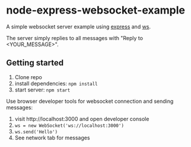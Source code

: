 # node-express-websocket-example

A simple websocket server example using [express](https://expressjs.com) and [ws](https://github.com/websockets/ws). 

The server simply replies to all messages with "Reply to <YOUR_MESSAGE>".

## Getting started

1. Clone repo
1. install dependencies: `npm install`
1. start server: `npm start`

Use browser developer tools for websocket connection and sending messages:

1. visit http://localhost:3000 and open developer console
1. `ws = new WebSocket('ws://localhost:3000')`
1. `ws.send('Hello')`
1. See network tab for messages
